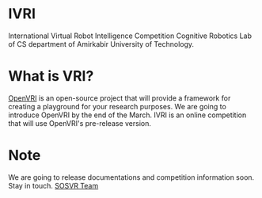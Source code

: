 # IVRI
International Virtual Robot Intelligence Competition
Cognitive Robotics Lab of CS department of Amirkabir University of Technology.

# What is VRI?
[OpenVRI](https://github.com/VRI/OpenVRI) is an open-source project that will provide a framework for creating a playground for your research purposes. We are going to introduce OpenVRI by the end of the March. IVRI is an online competition that will use OpenVRI's pre-release version.

# Note
We are going to release documentations and competition information soon.
Stay in touch. [SOSVR Team](http://www.sosvr.github.io)
